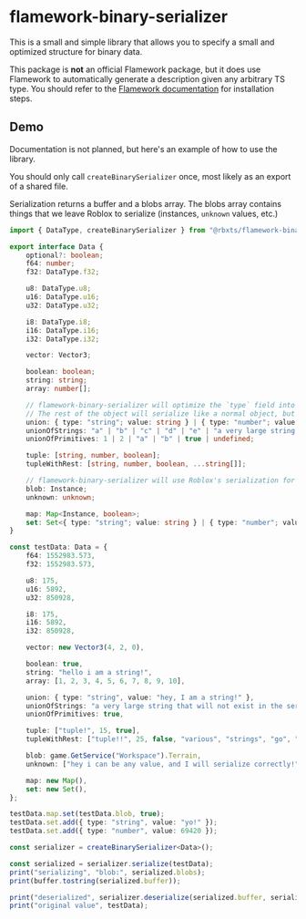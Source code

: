 # flamework-binary-serializer
This is a small and simple library that allows you to specify a small and optimized structure for binary data.

This package is **not** an official Flamework package, but it does use Flamework to automatically generate a description given any arbitrary TS type.
You should refer to the [Flamework documentation](https://flamework.fireboltofdeath.dev/) for installation steps.

## Demo

Documentation is not planned, but here's an example of how to use the library.

You should only call `createBinarySerializer` once, most likely as an export of a shared file.

Serialization returns a buffer and a blobs array. The blobs array contains things that we leave Roblox to serialize (instances, `unknown` values, etc.)

```ts
import { DataType, createBinarySerializer } from "@rbxts/flamework-binary-serializer";

export interface Data {
	optional?: boolean;
	f64: number;
	f32: DataType.f32;

	u8: DataType.u8;
	u16: DataType.u16;
	u32: DataType.u32;

	i8: DataType.i8;
	i16: DataType.i16;
	i32: DataType.i32;

	vector: Vector3;

	boolean: boolean;
	string: string;
	array: number[];

	// flamework-binary-serializer will optimize the `type` field into a single byte.
	// The rest of the object will serialize like a normal object, but without the `type` field.
	union: { type: "string"; value: string } | { type: "number"; value: number } | { type: "boolean"; value: boolean };
	unionOfStrings: "a" | "b" | "c" | "d" | "e" | "a very large string that will not exist in the serialized output!";
	unionOfPrimitives: 1 | 2 | "a" | "b" | true | undefined;

	tuple: [string, number, boolean];
	tupleWithRest: [string, number, boolean, ...string[]];

	// flamework-binary-serializer will use Roblox's serialization for types it does not recognize
	blob: Instance;
	unknown: unknown;

	map: Map<Instance, boolean>;
	set: Set<{ type: "string"; value: string } | { type: "number"; value: number }>;
}

const testData: Data = {
	f64: 1552983.573,
	f32: 1552983.573,

	u8: 175,
	u16: 5892,
	u32: 850928,

	i8: 175,
	i16: 5892,
	i32: 850928,

	vector: new Vector3(4, 2, 0),

	boolean: true,
	string: "hello i am a string!",
	array: [1, 2, 3, 4, 5, 6, 7, 8, 9, 10],

	union: { type: "string", value: "hey, I am a string!" },
	unionOfStrings: "a very large string that will not exist in the serialized output!",
	unionOfPrimitives: true,

	tuple: ["tuple!", 15, true],
	tupleWithRest: ["tuple!!", 25, false, "various", "strings", "go", "here !"],

	blob: game.GetService("Workspace").Terrain,
	unknown: ["hey i can be any value, and I will serialize correctly!"],

	map: new Map(),
	set: new Set(),
};

testData.map.set(testData.blob, true);
testData.set.add({ type: "string", value: "yo!" });
testData.set.add({ type: "number", value: 69420 });

const serializer = createBinarySerializer<Data>();

const serialized = serializer.serialize(testData);
print("serializing", "blob:", serialized.blobs);
print(buffer.tostring(serialized.buffer));

print("deserialized", serializer.deserialize(serialized.buffer, serialized.blobs));
print("original value", testData);
```
